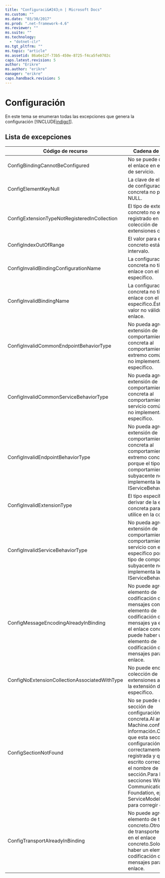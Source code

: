 ```yaml
---
title: "Configuraci&#243;n | Microsoft Docs"
ms.custom: ""
ms.date: "03/30/2017"
ms.prod: ".net-framework-4.6"
ms.reviewer: ""
ms.suite: ""
ms.technology: 
  - "dotnet-clr"
ms.tgt_pltfrm: ""
ms.topic: "article"
ms.assetid: 86a6e12f-73b5-450e-8725-f4ca5fe0702c
caps.latest.revision: 5
author: "Erikre"
ms.author: "erikre"
manager: "erikre"
caps.handback.revision: 5
---
```

# Configuraci&#243;n
En este tema se enumeran todas las excepciones que genera la configuración [!INCLUDE[indigo1](../../../../../includes/indigo1-md.md)].  
  
## Lista de excepciones  
  
|Código de recurso|Cadena de recurso|  
|-----------------------|-----------------------|  
|ConfigBindingCannotBeConfigured|No se puede configurar el enlace en el extremo de servicio.|  
|ConfigElementKeyNull|La clave de elemento de configuración concreta no puede ser NULL.|  
|ConfigExtensionTypeNotRegisteredInCollection|El tipo de extensión concreto no está registrado en la colección de extensiones concreta.|  
|ConfigIndexOutOfRange|El valor para el atributo concreto está fuera del intervalo.|  
|ConfigInvalidBindingConfigurationName|La configuración concreta no tiene un enlace con el nombre específico.|  
|ConfigInvalidBindingName|La configuración concreta no tiene un enlace con el nombre específico.Éste es un valor no válido para el enlace.|  
|ConfigInvalidCommonEndpointBehaviorType|No pueda agregar la extensión de comportamiento concreta al comportamiento del extremo común porque no implementa el tipo específico.|  
|ConfigInvalidCommonServiceBehaviorType|No pueda agregar la extensión de comportamiento concreta al comportamiento del servicio común porque no implementa el tipo específico.|  
|ConfigInvalidEndpointBehaviorType|No pueda agregar la extensión de comportamiento concreta al comportamiento del extremo concreto porque el tipo de comportamiento subyacente no implementa la interfaz IServiceBehavior.|  
|ConfigInvalidExtensionType|El tipo específico debe derivar de la extensión concreta para que se utilice en la colección.|  
|ConfigInvalidServiceBehaviorType|No pueda agregar la extensión de comportamiento al comportamiento de servicio con el nombre específico porque el tipo de comportamiento subyacente no implementa la interfaz IServiceBehavior.|  
|ConfigMessageEncodingAlreadyInBinding|No puede agregar el elemento de codificación de mensajes concreto.Otro elemento de codificación de mensajes ya existe en el enlace concreto.Solo puede haber un elemento de codificación de mensajes para cada enlace.|  
|ConfigNoExtensionCollectionAssociatedWithType|No puede encontrar la colección de extensiones asociada a la extensión del tipo específico.|  
|ConfigSectionNotFound|No se puede crear la sección de configuración concreta.Al archivo Machine.config le falta información.Compruebe que esta sección de configuración esté correctamente registrada y que ha escrito correctamente el nombre de sección.Para las secciones Windows Communication Foundation, ejecute ServiceModelReg.exe \-i para corregir este error.|  
|ConfigTransportAlreadyInBinding|No puede agregar el elemento de transporte concreto.Otro elemento de transporte ya existe en el enlace concreto.Solo puede haber un elemento de codificación de mensajes para cada enlace.|